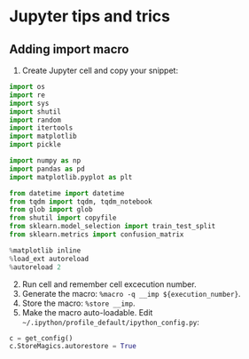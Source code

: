 # Jupyter tips and trics

## Adding import macro 

1. Create Jupyter cell and copy your snippet:

```python
import os
import re
import sys
import shutil
import random
import itertools 
import matplotlib
import pickle

import numpy as np
import pandas as pd 
import matplotlib.pyplot as plt

from datetime import datetime
from tqdm import tqdm, tqdm_notebook
from glob import glob
from shutil import copyfile
from sklearn.model_selection import train_test_split
from sklearn.metrics import confusion_matrix

%matplotlib inline
%load_ext autoreload
%autoreload 2
```

2. Run cell and remember cell excecution number.
3. Generate the macro: `%macro -q __imp ${execution_number}`.
4. Store the macro: `%store __imp`. 
5. Make the macro auto-loadable. Edit `~/.ipython/profile_default/ipython_config.py`:

```python
c = get_config()
c.StoreMagics.autorestore = True
```
